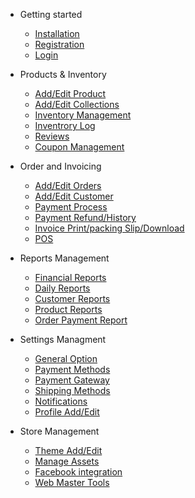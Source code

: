 - Getting started
  - [Installation](install.md)
  - [Registration](registration.md)
  - [Login](sign_in_store.md)

- Products & Inventory

  - [Add/Edit Product](product.md)
  - [Add/Edit Collections](collection.md)
  - [Inventory Management](inventory.md)
  - [Inventrory Log](inventory_log)
  - [Reviews](reviews.md)
  - [Coupon Management](coupon.md)

- Order and Invoicing

  - [Add/Edit Orders](orders.md)
  - [Add/Edit Customer](customer_profile.md)
  - [Payment Process](process.md)
  - [Payment Refund/History](payment-refund-history.md)
  - [Invoice Print/packing Slip/Download](invice_print)
  - [POS](pos.md)
  
  
  <!-- - [Sales](sales.md)
  - [Purchase](purchase.md) -->
  
  <!-- - [Expenses](expenses.md)
  
  - [Reports](reports.md) -->

- Reports Management

  - [Financial Reports](financial.md)
  - [Daily Reports](daily.md)
  - [Customer Reports](customer.md)
  - [Product Reports](product-report.md)
  - [Order Payment Report](order-payment-report.md)

- Settings Managment
  
  - [General Option](general_option.md)
  - [Payment Methods](payment-method.md)
  - [Payment Gateway](payment-processor.md)
  - [Shipping Methods](shipping-method.md)
  - [Notifications](notify.md)
  - [Profile Add/Edit](profile.md)

- Store Management
  
  - [Theme Add/Edit](theme.md)
  - [Manage Assets](manage-asset.md)
  - [Facebook integration](fb-integration.md)
  - [Web Master Tools](web-master-tools.md)

<!-- - Stores
  
  - [All Stores](all_stores.md)
  - [Themes](themes.md)  -->